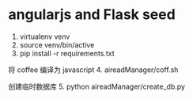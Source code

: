 # angularjs and Flask seed

1. virtualenv venv
2. source venv/bin/active
3. pip install -r requirements.txt

将 coffee 编译为 javascript
4. aireadManager/coff.sh

创建临时数据库
5. python aireadManager/create_db.py
